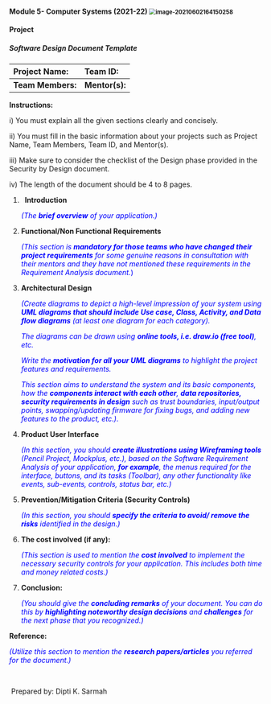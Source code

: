 #### Module 5- Computer Systems (2021-22)   																					<img src="C:\Users\SarmahDK\AppData\Roaming\Typora\typora-user-images\image-20210602164150258.png" alt="image-20210602164150258" style="zoom:80%;" />                                                                                  

#### **Project**                                          

##### **Software Design Document Template**

|Project Name:|Team ID:|
| :- | :- |
|**Team Members:**|**Mentor(s):**|
**Instructions:**

i) You must explain all the given sections clearly and concisely.

ii) You must fill in the basic information about your projects such as Project Name, Team Members, Team ID, and Mentor(s). 

iii) Make sure to consider the checklist of the Design phase provided in the Security by Design document.

iv) The length of the document should be 4 to 8 pages.

1. ` `**Introduction**

   <span style="color:blue"> *(The **brief overview** of your application.)*</span>

   

2. **Functional/Non Functional Requirements**

   <span style="color:blue">*(This section is **mandatory for those teams who have changed their project requirements** for some genuine reasons in consultation with their mentors and they have not mentioned these requirements in the Requirement Analysis document.*)</span>

   

3. **Architectural Design**

   <span style="color:blue">*(Create diagrams to depict a high-level impression of your system using **UML diagrams that should include Use case, Class, Activity, and Data flow diagrams** (at least one diagram for each category).*</span>

   <span style="color:blue">*The diagrams can be drawn using **online tools, i.e. draw.io (free tool)**, etc.* </span>

   <span style="color:blue">*Write the **motivation for all your UML diagrams** to highlight the project features and requirements.*</span>

   <span style="color:blue">*This section aims to understand the system and its basic components, how the **components interact with each other**, **data repositories, security requirements in design** such as trust boundaries, input/output points, swapping/updating firmware for fixing bugs, and adding new features to the product, etc.)*.</span>

   

4. **Product User Interface**

   <span style="color:blue">*(In this section, you should **create illustrations using Wireframing tools** (Pencil Project, Mockplus, etc.), based on the Software Requirement Analysis of your application, **for example**, the menus required for the interface, buttons, and its tasks (Toolbar),  any other functionality like events, sub-events, controls, status bar, etc.)*</span>

   

5. **Prevention/Mitigation Criteria (Security Controls)**

   <span style="color:blue">*(In this section, you should **specify the criteria to avoid/ remove the risks** identified in the design.)* </span>

   

6. **The cost involved (if any):**

   <span style="color:blue">*(This section is used to mention the **cost involved** to implement the necessary security controls for your application. *This includes both time and money related costs.*)* </span>

   

7. **Conclusion:**

   <span style="color:blue">*(You should give the **concluding remarks** of your document. *You can do this by* **highlighting noteworthy design decisions** *and* **challenges** *for the next phase that you recognized.*)*</span>

**Reference:**

<span style="color:blue">*(Utilize this section to mention the **research papers/articles** you referred for the document.)*</span>

​															

​																																											Prepared by: Dipti K. Sarmah
